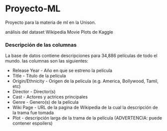# Proyecto-ML
Proyecto para la materia de ml en la Unison.

análisis del dataset Wikipedia Movie Plots de Kaggle

### Descripción de las columnas

La base de datos contiene descripciones para 34,886 películas de todo el mundo. las columnas son las siguientes:

- Release Year - Año en que se estreno la película
- Title - Titulo de la película
- Origin/Ethnicity - Origen de la pelicula (e.g. America, Bollywood, Tamil, etc)
- Director - Director(s)
- Cast - Actores y actrices principales
- Genre - Genero(s) de la película
- Wiki Page - URL de la pagina de Wikipedia de la cual la descripción de la trama fue tomada
- Plot - descripción larga de la trama de la película (ADVERTENCIA: puede contener espoilers)
